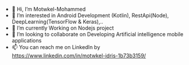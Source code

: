 - 👋 Hi, I’m Motwkel-Mohammed
- 👀 I’m interested in Android Development (Kotlin), RestApi(Node), DeepLearning(TensorFlow & Keras),..
- 🌱 I’m currently Working on Nodejs project
- 💞️ I’m looking to collaborate on Developing Artificial intelligence mobile applications
- 📫 You can reach me on LinkedIn by https://www.linkedin.com/in/motwkel-idris-1b73b3159/

<!---
Motwkel-Mohammed/Motwkel-Mohammed is a ✨ special ✨ repository because its `README.md` (this file) appears on your GitHub profile.
You can click the Preview link to take a look at your changes.
--->
